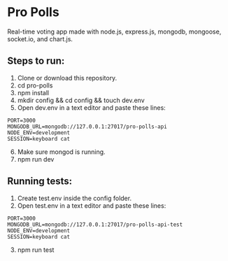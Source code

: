 # Pro Polls

Real-time voting app made with node.js, express.js, mongodb, mongoose, socket.io, and chart.js.

## Steps to run:

1. Clone or download this repository.
2. cd pro-polls
3. npm install
4. mkdir config && cd config && touch dev.env
5. Open dev.env in a text editor and paste these lines:

```
PORT=3000
MONGODB_URL=mongodb://127.0.0.1:27017/pro-polls-api
NODE_ENV=development
SESSION=keyboard cat
```

6. Make sure mongod is running.
7. npm run dev

## Running tests:

1. Create test.env inside the config folder.
2. Open test.env in a text editor and paste these lines:

```
PORT=3000
MONGODB_URL=mongodb://127.0.0.1:27017/pro-polls-api-test
NODE_ENV=development
SESSION=keyboard cat
```

3. npm run test
